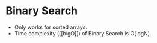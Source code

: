 # Binary Search
- Only works for sorted arrays.
- Time complexity ([[bigO]]) of Binary Search is O(logN).

